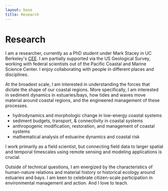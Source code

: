 ```yaml
---
layout: base
title: Research
---
```


# Research

I am a researcher, currently as a PhD student under Mark Stacey in UC Berkeley's <a href="https://ce.berkeley.edu/">CEE</a>. I am partially supported via the US Geological Survey, working with federal scientists out of the Pacific Coastal and Marine Science Center.  I enjoy collaborating with people in different places and disciplines. 

At the broadest scale, I am interested in understanding the forces that dictate the shape of our coastal regions. More specifically, I am interested in sediment dynamics in estuaries/bays, how tides and waves move material around coastal regions, and the engineered management of these processes. 
- hydrodynamics and morphologic change in low-energy coastal systems
- sediment budgets, transport, & connectivity in coastal systems
- anthropogenic modification, restoration, and management of coastal systems
- mathematical analysis of estuarine dynamics and coastal risk

I work primarily as a field scientist, but connecting field data to larger spatial and temporal timescales using remote sensing and modeling applications is crucial. 

Outside of technical questions, I am energized by the characteristics of human-nature relations and material history or historical ecology around estuaries and bays. I am keen to celebrate citizen-scale participation in environmental management and action. And I love to teach. 
